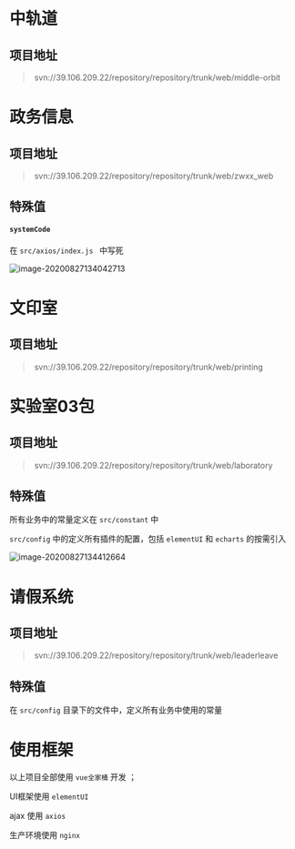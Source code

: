 # 中轨道

## 项目地址

> ​	svn://39.106.209.22/repository/repository/trunk/web/middle-orbit

# 政务信息

## 项目地址

> ​	svn://39.106.209.22/repository/repository/trunk/web/zwxx_web

## 特殊值

#### `systemCode`

在 `src/axios/index.js ` 中写死

![image-20200827134042713](C:\Users\admin\AppData\Roaming\Typora\typora-user-images\image-20200827134042713.png)

# 文印室

## 项目地址

> ​	svn://39.106.209.22/repository/repository/trunk/web/printing

# 实验室03包

## 项目地址

> ​	svn://39.106.209.22/repository/repository/trunk/web/laboratory

## 特殊值

所有业务中的常量定义在 `src/constant` 中

`src/config` 中的定义所有插件的配置，包括 `elementUI` 和 `echarts` 的按需引入

![image-20200827134412664](https://raw.githubusercontent.com/wukang0718/mdImage/master/images/202008/27/134414-106124.png?token=AKCNZH7ZMJ6CQAMA2VQI36C7I5EG2)

# 请假系统

## 项目地址

> ​	svn://39.106.209.22/repository/repository/trunk/web/leaderleave

## 特殊值	

在 `src/config` 目录下的文件中，定义所有业务中使用的常量



# 使用框架

以上项目全部使用 `vue全家桶` 开发 ；

UI框架使用 `elementUI`

ajax 使用 `axios` 

生产环境使用 `nginx`